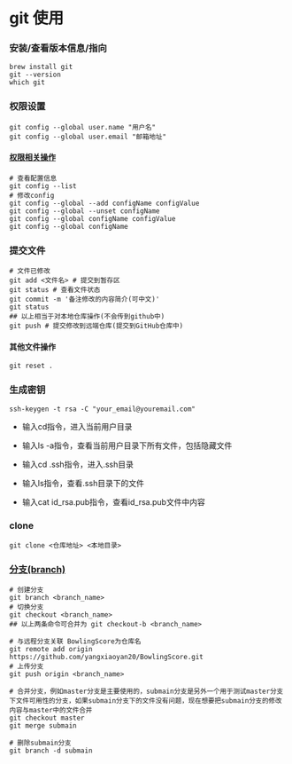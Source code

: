 # git 使用

### 安装/查看版本信息/指向

```git
brew install git
git --version
which git
```

### 权限设置

```git
git config --global user.name "用户名"
git config --global user.email "邮箱地址"
```

#### [权限相关操作](https://blog.csdn.net/themagickeyjianan/article/details/79683980)

```git
# 查看配置信息
git config --list
# 修改config
git config --global --add configName configValue
git config --global --unset configName
git config --global configName configValue
git config --global configName
```

### 提交文件

```
# 文件已修改
git add <文件名> # 提交到暂存区
git status # 查看文件状态
git commit -m '备注修改的内容简介(可中文)'
git status
## 以上相当于对本地仓库操作(不会传到github中)
git push # 提交修改到远端仓库(提交到GitHub仓库中)
```

#### 其他文件操作

```
git reset .
```



### 生成密钥

```
ssh-keygen -t rsa -C "your_email@youremail.com"
```

- 输入cd指令，进入当前用户目录

- 输入ls -a指令，查看当前用户目录下所有文件，包括隐藏文件

- 输入cd .ssh指令，进入.ssh目录

- 输入ls指令，查看.ssh目录下的文件

- 输入cat id_rsa.pub指令，查看id_rsa.pub文件中内容

  

### clone

```
git clone <仓库地址> <本地目录>
```

### [分支(branch)](https://blog.csdn.net/return_cc/article/details/78321038)

```
# 创建分支
git branch <branch_name>
# 切换分支
git checkout <branch_name>
## 以上两条命令可合并为 git checkout-b <branch_name>

# 与远程分支关联 BowlingScore为仓库名
git remote add origin https://github.com/yangxiaoyan20/BowlingScore.git
# 上传分支
git push origin <branch_name>

# 合并分支，例如master分支是主要使用的，submain分支是另外一个用于测试master分支下文件可用性的分支，如果submain分支下的文件没有问题，现在想要把submain分支的修改内容与master中的文件合并
git checkout master
git merge submain

# 删除submain分支
git branch -d submain
```

